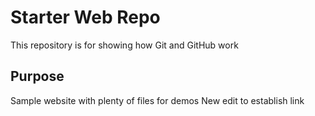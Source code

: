# Starter Web Repo

This repository is for showing how Git and GitHub work

## Purpose

Sample website with plenty of files for demos
New edit to establish link